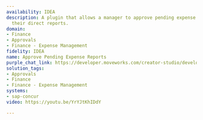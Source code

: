 ```yaml
---
availability: IDEA
description: A plugin that allows a manager to approve pending expense reports from
  their direct reports.
domain:
- Finance
- Approvals
- Finance - Expense Management
fidelity: IDEA
name: Approve Pending Expense Reports
purple_chat_link: https://developer.moveworks.com/creator-studio/developer-tools/purple-chat/?conversation=%7B%22startTimestamp%22%3A%2211%3A43+AM%22%2C%22messages%22%3A%5B%7B%22role%22%3A%22user%22%2C%22parts%22%3A%5B%7B%22richText%22%3A%22Can+you+show+me+the+pending+expense+approvals+for+dluckadoo%40moveworks.ai%3F%22%7D%5D%7D%2C%7B%22role%22%3A%22assistant%22%2C%22parts%22%3A%5B%7B%22reasoningSteps%22%3A%5B%7B%22status%22%3A%22success%22%2C%22richText%22%3A%22Query+Concur+API+for+pending+expense+approvals%22%7D%5D%7D%2C%7B%22richText%22%3A%22dluckadoo%40moveworks.ai+has+the+following+pending+approval+requests%3A%22%7D%5D%7D%2C%7B%22role%22%3A%22user%22%2C%22parts%22%3A%5B%7B%22richText%22%3A%22Can+I+see+more+information+about+the+first+approval+request%3F%22%7D%5D%7D%2C%7B%22role%22%3A%22assistant%22%2C%22parts%22%3A%5B%7B%22richText%22%3A%22Jane+Doe+has+requested+an+expense+approval+for+her+Denver+trip%2C+which+took+place+in+June+2024.+This+trip+cost+%24250.00+and+was+submitted+on+July+2%2C+2024.+You+can+click+here+to+see+the+approval+request+on+the+portal.%22%7D%5D%7D%5D%7D
solution_tags:
- Approvals
- Finance
- Finance - Expense Management
systems:
- sap-concur
video: https://youtu.be/YrYJtKhIDdY

---
```

